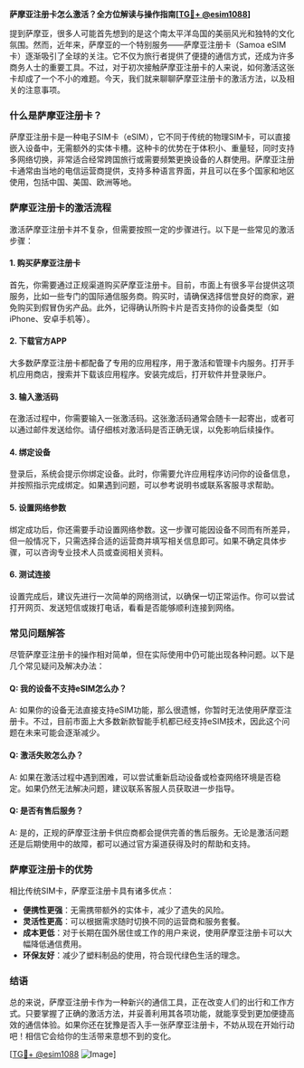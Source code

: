 **萨摩亚注册卡怎么激活？全方位解读与操作指南[[TG💪+ @esim1088](https://t.me/s/esim1088)]**

提到萨摩亚，很多人可能首先想到的是这个南太平洋岛国的美丽风光和独特的文化氛围。然而，近年来，萨摩亚的一个特别服务——萨摩亚注册卡（Samoa eSIM卡）逐渐吸引了全球的关注。它不仅为旅行者提供了便捷的通信方式，还成为许多商务人士的重要工具。不过，对于初次接触萨摩亚注册卡的人来说，如何激活这张卡却成了一个不小的难题。今天，我们就来聊聊萨摩亚注册卡的激活方法，以及相关的注意事项。

### 什么是萨摩亚注册卡？

萨摩亚注册卡是一种电子SIM卡（eSIM），它不同于传统的物理SIM卡，可以直接嵌入设备中，无需额外的实体卡槽。这种卡的优势在于体积小、重量轻，同时支持多网络切换，非常适合经常跨国旅行或需要频繁更换设备的人群使用。萨摩亚注册卡通常由当地的电信运营商提供，支持多种语言界面，并且可以在多个国家和地区使用，包括中国、美国、欧洲等地。

### 萨摩亚注册卡的激活流程

激活萨摩亚注册卡并不复杂，但需要按照一定的步骤进行。以下是一些常见的激活步骤：

#### 1. **购买萨摩亚注册卡**
   首先，你需要通过正规渠道购买萨摩亚注册卡。目前，市面上有很多平台提供这项服务，比如一些专门的国际通信服务商。购买时，请确保选择信誉良好的商家，避免购买到假冒伪劣产品。此外，记得确认所购卡片是否支持你的设备类型（如iPhone、安卓手机等）。

#### 2. **下载官方APP**
   大多数萨摩亚注册卡都配备了专用的应用程序，用于激活和管理卡内服务。打开手机应用商店，搜索并下载该应用程序。安装完成后，打开软件并登录账户。

#### 3. **输入激活码**
   在激活过程中，你需要输入一张激活码。这张激活码通常会随卡一起寄出，或者可以通过邮件发送给你。请仔细核对激活码是否正确无误，以免影响后续操作。

#### 4. **绑定设备**
   登录后，系统会提示你绑定设备。此时，你需要允许应用程序访问你的设备信息，并按照指示完成绑定。如果遇到问题，可以参考说明书或联系客服寻求帮助。

#### 5. **设置网络参数**
   绑定成功后，你还需要手动设置网络参数。这一步骤可能因设备不同而有所差异，但一般情况下，只需选择合适的运营商并填写相关信息即可。如果不确定具体步骤，可以咨询专业技术人员或查阅相关资料。

#### 6. **测试连接**
   设置完成后，建议先进行一次简单的网络测试，以确保一切正常运作。你可以尝试打开网页、发送短信或拨打电话，看看是否能够顺利连接到网络。

### 常见问题解答

尽管萨摩亚注册卡的操作相对简单，但在实际使用中仍可能出现各种问题。以下是几个常见疑问及解决办法：

#### Q: 我的设备不支持eSIM怎么办？
A: 如果你的设备无法直接支持eSIM功能，那么很遗憾，你暂时无法使用萨摩亚注册卡。不过，目前市面上大多数新款智能手机都已经支持eSIM技术，因此这个问题在未来可能会逐渐减少。

#### Q: 激活失败怎么办？
A: 如果在激活过程中遇到困难，可以尝试重新启动设备或检查网络环境是否稳定。如果仍然无法解决问题，建议联系客服人员获取进一步指导。

#### Q: 是否有售后服务？
A: 是的，正规的萨摩亚注册卡供应商都会提供完善的售后服务。无论是激活问题还是后期使用中的故障，都可以通过官方渠道获得及时的帮助和支持。

### 萨摩亚注册卡的优势

相比传统SIM卡，萨摩亚注册卡具有诸多优点：

- **便携性更强**：无需携带额外的实体卡，减少了遗失的风险。
- **灵活性更高**：可以根据需求随时切换不同的运营商和服务套餐。
- **成本更低**：对于长期在国外居住或工作的用户来说，使用萨摩亚注册卡可以大幅降低通信费用。
- **环保友好**：减少了塑料制品的使用，符合现代绿色生活的理念。

### 结语

总的来说，萨摩亚注册卡作为一种新兴的通信工具，正在改变人们的出行和工作方式。只要掌握了正确的激活方法，并妥善利用其各项功能，就能享受到更加便捷高效的通信体验。如果你还在犹豫是否入手一张萨摩亚注册卡，不妨从现在开始行动吧！相信它会给你的生活带来意想不到的变化。

[[TG💪+ @esim1088](https://t.me/s/esim1088) ![Image](https://i.postimg.cc/4NQfJmqS/Snipaste-2025-05-13-00-14-12.png)]